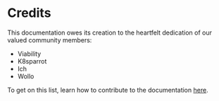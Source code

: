 # Credits

This documentation owes its creation to the heartfelt dedication of our valued community members:
- Viability
- K8sparrot
- Ich
- Wollo

To get on this list, learn how to contribute to the documentation [here](/docs/contributing).
